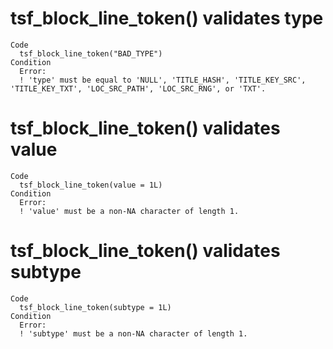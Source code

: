 # tsf_block_line_token() validates type

    Code
      tsf_block_line_token("BAD_TYPE")
    Condition
      Error:
      ! 'type' must be equal to 'NULL', 'TITLE_HASH', 'TITLE_KEY_SRC', 'TITLE_KEY_TXT', 'LOC_SRC_PATH', 'LOC_SRC_RNG', or 'TXT'.

# tsf_block_line_token() validates value

    Code
      tsf_block_line_token(value = 1L)
    Condition
      Error:
      ! 'value' must be a non-NA character of length 1.

# tsf_block_line_token() validates subtype

    Code
      tsf_block_line_token(subtype = 1L)
    Condition
      Error:
      ! 'subtype' must be a non-NA character of length 1.

